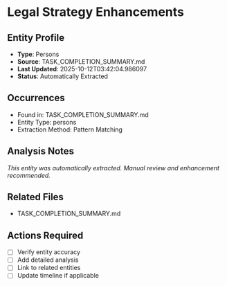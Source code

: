 # Legal Strategy Enhancements

## Entity Profile
- **Type**: Persons
- **Source**: TASK_COMPLETION_SUMMARY.md
- **Last Updated**: 2025-10-12T03:42:04.986097
- **Status**: Automatically Extracted

## Occurrences
- Found in: TASK_COMPLETION_SUMMARY.md
- Entity Type: persons
- Extraction Method: Pattern Matching

## Analysis Notes
*This entity was automatically extracted. Manual review and enhancement recommended.*

## Related Files
- TASK_COMPLETION_SUMMARY.md

## Actions Required
- [ ] Verify entity accuracy
- [ ] Add detailed analysis
- [ ] Link to related entities
- [ ] Update timeline if applicable
